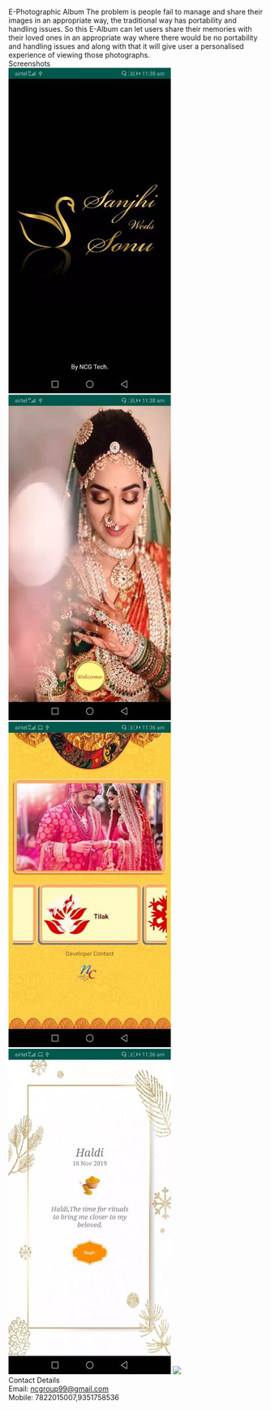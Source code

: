 E-Photographic Album
The problem is people fail to manage and share their images in an appropriate way, the traditional way has portability and handling issues. So this E-Album can let users share their memories with their loved ones in an appropriate way where there would be no portability and handling issues and along with that it will give user a personalised experience of viewing those photographs.\
Screenshots\
![](Screenshots/s1.jpeg)
![](Screenshots/s2.jpeg)
![](Screenshots/s3.jpeg)
![](Screenshots/s4.jpeg)
![](Screenshots/s5.jpeg)\
Contact Details\
Email: ncgroup99@gmail.com\
Mobile: 7822015007,9351758536
